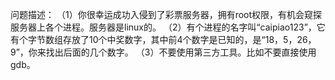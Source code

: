问题描述：
（1）你很幸运成功入侵到了彩票服务器，拥有root权限，有机会窥探服务器上各个进程。服务器是linux的。
（2）有个进程的名字叫“caipiao123”，它有个字节数组存放了10个中奖数字，其中前4个数字是已知的，是“18，5，26，9”，你来找出后面的几个数字。
（3）不要使用第三方工具。比如不要直接使用gdb。
